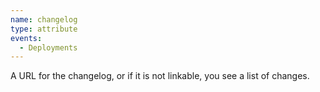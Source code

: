 ```yaml
---
name: changelog
type: attribute
events:
  - Deployments
---
```


A URL for the changelog, or if it is not linkable, you see a list of changes.